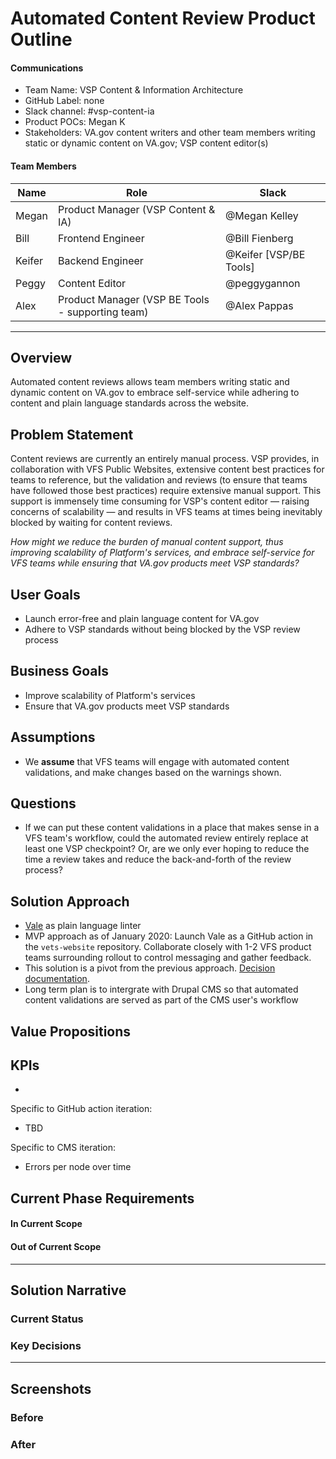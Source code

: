 # Automated Content Review Product Outline

#### Communications
- Team Name: VSP Content & Information Architecture
- GitHub Label: none
- Slack channel: #vsp-content-ia
- Product POCs: Megan K
- Stakeholders: VA.gov content writers and other team members writing static or dynamic content on VA.gov; VSP content editor(s)

#### Team Members

|Name|Role|Slack|
|---|---|---|
|Megan|Product Manager (VSP Content & IA) |@Megan Kelley|
|Bill|Frontend Engineer|@Bill Fienberg|
|Keifer|Backend Engineer|@Keifer [VSP/BE Tools]|
|Peggy|Content Editor|@peggygannon|
|Alex|Product Manager (VSP BE Tools - supporting team)|@Alex Pappas|

---

## Overview
Automated content reviews allows team members writing static and dynamic content on VA.gov to embrace self-service while adhering to content and plain language standards across the website.

## Problem Statement
Content reviews are currently an entirely manual process. VSP provides, in collaboration with VFS Public Websites, extensive content best practices for teams to reference, but the validation and reviews (to ensure that teams have followed those best practices) require extensive manual support. This support is immensely time consuming for VSP's content editor — raising concerns of scalability — and results in VFS teams at times being inevitably blocked by waiting for content reviews.

_How might we reduce the burden of manual content support, thus improving scalability of Platform's services, and embrace self-service for VFS teams while ensuring that VA.gov products meet VSP standards?_
 
## User Goals

- Launch error-free and plain language content for VA.gov
- Adhere to VSP standards without being blocked by the VSP review process

## Business Goals

- Improve scalability of Platform's services
- Ensure that VA.gov products meet VSP standards 

## Assumptions

- We **assume** that VFS teams will engage with automated content validations, and make changes based on the warnings shown.

## Questions

- If we can put these content validations in a place that makes sense in a VFS team's workflow, could the automated review entirely replace at least one VSP checkpoint? Or, are we only ever hoping to reduce the time a review takes and reduce the back-and-forth of the review process? 

## Solution Approach

- [Vale](https://github.com/apps/vale-linter) as plain language linter
- MVP approach as of January 2020: Launch Vale as a GitHub action in the `vets-website` repository. Collaborate closely with 1-2 VFS product teams surrounding rollout to control messaging and gather feedback.
- This solution is a pivot from the previous approach. [Decision documentation](https://github.com/department-of-veterans-affairs/va.gov-team/blob/master/platform/content/automated-content-review/decisions.md).
- Long term plan is to intergrate with Drupal CMS so that automated content validations are served as part of the CMS user's workflow

## Value Propositions



## KPIs

- 

Specific to GitHub action iteration: 

- TBD

Specific to CMS iteration:

- Errors per node over time

## Current Phase Requirements

#### In Current Scope

#### Out of Current Scope

---

## Solution Narrative

### Current Status

### Key Decisions

---
   
## Screenshots

### Before

### After
